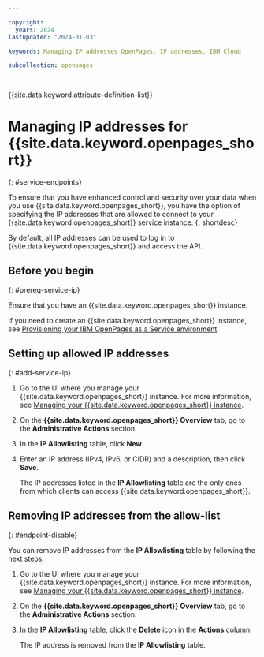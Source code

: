 ```yaml
---

copyright:
  years: 2024
lastupdated: "2024-01-03"

keywords: Managing IP addresses OpenPages, IP addresses, IBM Cloud

subcollection: openpages

---
```


{{site.data.keyword.attribute-definition-list}}

<!--Name your file `service-endpoints.md` with the title Using service endpoints to privately connect to _servicename_. When nav titles are available you can use Using service endpoints as your title for the left nav entry while retaining the longer title as your H1 in the topic to ensure helpful search results.
IMPORTANT:
* If your service supports only service endpoints, include it in the **How to** nav group in the **Enhancing security** topic group in your `toc.yaml` file.
* If your service supports both service endpoints and VPE for VPC, then refer to the guidance about placement in a nested topic group within the Enhancing security topic group: https://test.cloud.ibm.com/docs/writing?topic=writing-security-content-guidance-->

# Managing IP addresses for {{site.data.keyword.openpages_short}}
{: #service-endpoints}

To ensure that you have enhanced control and security over your data when you use {{site.data.keyword.openpages_short}}, you have the option of specifying the IP addresses that are allowed to connect to your {{site.data.keyword.openpages_short}} service instance.
{: shortdesc}

By default, all IP addresses can be used to log in to {{site.data.keyword.openpages_short}} and access the API.

<!--Document any customer data that goes over public routes even with the {{site.data.keyword.Bluemix_notm}} service endpoints feature enabled that uses a connection over private routes. For example, if your service sends customer data to a data-service that uses a public route or sends customer logs that uses public routes to LogDNA that should be documented.-->

## Before you begin
{: #prereq-service-ip}

Ensure that you have an {{site.data.keyword.openpages_short}} instance.

If you need to create an {{site.data.keyword.openpages_short}} instance, see [Provisioning your IBM OpenPages as a Service environment](/docs/openpages?topic=openpages-provisioning_environment&interface=api)


## Setting up allowed IP addresses
{: #add-service-ip}

1. Go to the UI where you manage your {{site.data.keyword.openpages_short}} instance. For more information, see [Managing your {{site.data.keyword.openpages_short}} instance](/docs/openpages?topic=openpages-manage_op_instance). 
2. On the **{{site.data.keyword.openpages_short}} Overview** tab, go to the **Administrative Actions** section.
3. In the **IP Allowlisting** table, click **New**.
4. Enter an IP address (IPv4, IPv6, or CIDR) and a description, then click **Save**.

     The IP addresses listed in the **IP Allowlisting** table are the only ones from which clients can access {{site.data.keyword.openpages_short}}.

## Removing IP addresses from the allow-list
{: #endpoint-disable}

You can remove IP addresses from the **IP Allowlisting** table by following the next steps:

1. Go to the UI where you manage your {{site.data.keyword.openpages_short}} instance. For more information, see [Managing your {{site.data.keyword.openpages_short}} instance](/docs/openpages?topic=openpages-manage_op_instance). 
2. On the **{{site.data.keyword.openpages_short}} Overview** tab, go to the **Administrative Actions** section.
3. In the **IP Allowlisting** table, click the **Delete** icon in the **Actions** column. 
    
    The IP address is removed from the **IP Allowlisting** table. 
